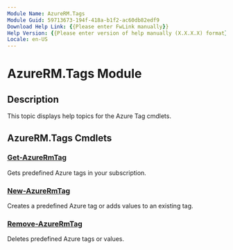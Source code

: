 ```yaml
---
Module Name: AzureRM.Tags
Module Guid: 59713673-194f-418a-b1f2-ac60db82edf9
Download Help Link: {{Please enter FwLink manually}}
Help Version: {{Please enter version of help manually (X.X.X.X) format}}
Locale: en-US
---
```


# AzureRM.Tags Module
## Description
This topic displays help topics for the Azure Tag cmdlets.

## AzureRM.Tags Cmdlets
### [Get-AzureRmTag](Get-AzureRmTag.md)
Gets predefined Azure tags in your subscription.

### [New-AzureRmTag](New-AzureRmTag.md)
Creates a predefined Azure tag or adds values to an existing tag.

### [Remove-AzureRmTag](Remove-AzureRmTag.md)
Deletes predefined Azure tags or values.
